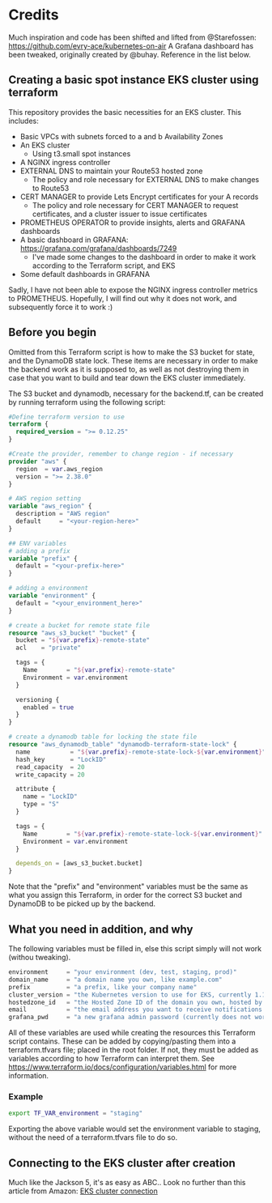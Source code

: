 # Credits

Much inspiration and code has been shifted and lifted from @Starefossen: <https://github.com/evry-ace/kubernetes-on-air>
A Grafana dashboard has been tweaked, originally created by @buhay. Reference in the list below.

## Creating a basic spot instance EKS cluster using terraform

This repository provides the basic necessities for an EKS cluster. This includes:

- Basic VPCs with subnets forced to a and b Availability Zones
- An EKS cluster
  - Using t3.small spot instances
- A NGINX ingress controller
- EXTERNAL DNS to maintain your Route53 hosted zone
  - The policy and role necessary for EXTERNAL DNS to make changes to Route53
- CERT MANAGER to provide Lets Encrypt certificates for your A records
  - The policy and role necessary for CERT MANAGER to request certificates, and a cluster issuer to issue certificates
- PROMETHEUS OPERATOR to provide insights, alerts and GRAFANA dashboards
- A basic dashboard in GRAFANA: <https://grafana.com/grafana/dashboards/7249>
  - I've made some changes to the dashboard in order to make it work according to the Terraform script, and EKS
- Some default dashboards in GRAFANA

Sadly, I have not been able to expose the NGINX ingress controller metrics to PROMETHEUS. Hopefully, I will find out why it does not work, and subsequently force it to work :)

## Before you begin

Omitted from this Terraform script is how to make the S3 bucket for state, and the DynamoDB state lock. These items are necessary in order to make the backend work as it is supposed to, as well as not destroying them in case that you want to build and tear down the EKS cluster immediately.

The S3 bucket and dynamodb, necessary for the backend.tf, can be created by running terraform using the following script:

```terraform
#Define terraform version to use
terraform {
  required_version = ">= 0.12.25"
}

#Create the provider, remember to change region - if necessary
provider "aws" {
  region  = var.aws_region
  version = ">= 2.38.0"
}

# AWS region setting
variable "aws_region" {
  description = "AWS region"
  default     = "<your-region-here>"
}

## ENV variables
# adding a prefix
variable "prefix" {
  default = "<your-prefix-here>"
}

# adding a environment
variable "environment" {
  default = "<your_environment_here>"
}

# create a bucket for remote state file
resource "aws_s3_bucket" "bucket" {
  bucket = "${var.prefix}-remote-state"
  acl    = "private"

  tags = {
    Name        = "${var.prefix}-remote-state"
    Environment = var.environment
  }

  versioning {
    enabled = true
  }
}

# create a dynamodb table for locking the state file
resource "aws_dynamodb_table" "dynamodb-terraform-state-lock" {
  name           = "${var.prefix}-remote-state-lock-${var.environment}"
  hash_key       = "LockID"
  read_capacity  = 20
  write_capacity = 20

  attribute {
    name = "LockID"
    type = "S"
  }

  tags = {
    Name        = "${var.prefix}-remote-state-lock-${var.environment}"
    Environment = var.environment
  }

  depends_on = [aws_s3_bucket.bucket]
}

```

Note that the "prefix" and "environment" variables must be the same as what you assign this Terraform, in order for the correct S3 bucket and DynamoDB to be picked up by the backend.

## What you need in addition, and why

The following variables must be filled in, else this script simply will not work (withou tweaking).

```terraform
environment     = "your environment (dev, test, staging, prod)"
domain_name     = "a domain name you own, like example.com"
prefix          = "a prefix, like your company name"
cluster_version = "the Kubernetes version to use for EKS, currently 1.16 is the highest"
hostedzone_id   = "the Hosted Zone ID of the domain you own, hosted by Amazon using Route53"
email           = "the email address you want to receive notifications regarding lets encrypt certificates"
grafana_pwd     = "a new grafana admin password (currently does not work.. always reverts to default password of the operator)"
```

All of these variables are used while creating the resources this Terraform script contains. These can be added by copying/pasting them into a terraform.tfvars file; placed in the root folder. If not, they must be added as variables according to how Terraform can interpret them. See <https://www.terraform.io/docs/configuration/variables.html> for more information.

### Example

```bash
export TF_VAR_environment = "staging"
```

Exporting the above variable would set the environment variable to staging, without the need of a terraform.tfvars file to do so.

## Connecting to the EKS cluster after creation

Much like the Jackson 5, it's as easy as ABC.. Look no further than this article from Amazon:
[EKS cluster connection](https://aws.amazon.com/premiumsupport/knowledge-center/eks-cluster-connection/)
